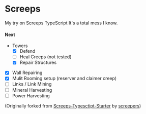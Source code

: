 # Screeps

My try on Screeps TypeScript
It's a total mess I know.

#### Next
- Towers
  - [x] Defend
  - [ ] Heal Creeps (not tested)
  - [x] Repair Structures
- [x] Wall Repairing
- [x] Mulit Rooming setup (reserver and claimer creep)
- [ ] Links / Link Mining
- [ ] Mineral Harvesting
- [ ] Power Harvesting

(Originally forked from [Screeps-Typesctipt-Starter](https://github.com/screepers/screeps-typescript-starter) by [screepers](https://github.com/screepers))
